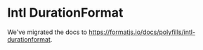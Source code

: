 # Intl DurationFormat

We've migrated the docs to https://formatjs.io/docs/polyfills/intl-durationformat.
